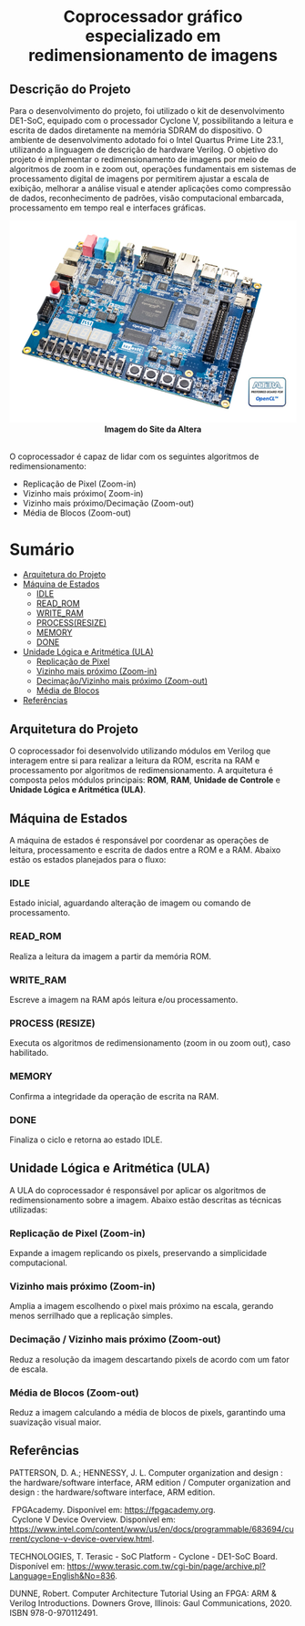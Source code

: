 <h1 align="center">Coprocessador gráfico especializado em redimensionamento de imagens</h1>

<h2>Descrição do Projeto</h2>
<p>
Para o desenvolvimento do projeto, foi utilizado o kit de desenvolvimento DE1-SoC, equipado com o processador Cyclone V, possibilitando a leitura e escrita de dados diretamente na memória SDRAM do dispositivo. O ambiente de desenvolvimento adotado foi o Intel Quartus Prime Lite 23.1, utilizando a linguagem de descrição de hardware Verilog. O objetivo do projeto é implementar o redimensionamento de imagens por meio de algoritmos de zoom in e zoom out, operações fundamentais em sistemas de processamento digital de imagens por permitirem ajustar a escala de exibição, melhorar a análise visual e atender aplicações como compressão de dados, reconhecimento de padrões, visão computacional embarcada, processamento em tempo real e interfaces gráficas.

<div align="center">
    <img src="imagens/placa.jpg"><br>
    <strong>Imagem do Site da Altera</strong><br><br>
</div>

O coprocessador é capaz de lidar com os seguintes algoritmos de redimensionamento: 

* Replicação de Pixel (Zoom-in)
* Vizinho mais próximo( Zoom-in)
* Vizinho mais próximo/Decimação (Zoom-out)
* Média de Blocos (Zoom-out)

Sumário
=================
<!--ts-->   
   * [Arquitetura do Projeto](#arquitetura)
   * [Máquina de Estados](#maquina-de-estados)
      * [IDLE](#idle)
      * [READ_ROM](#read)
      * [WRITE_RAM](#write)
      * [PROCESS(RESIZE)](#resize)
      * [MEMORY](#memory)
      * [DONE](#done)
   * [Unidade Lógica e Aritmética (ULA)](#ula)
      * [Replicação de Pixel](#rep_pixel)
      * [Vizinho mais próximo (Zoom-in)](#nn_zoomin)
      * [Decimação/Vizinho mais próximo (Zoom-out)](#dec)
      * [Média de Blocos](#media)
   * [Referências](#referencias)

<div>
  <h2 id="arquitetura">Arquitetura do Projeto</h2>
  <p>
  O coprocessador foi desenvolvido utilizando módulos em Verilog que interagem entre si para realizar a leitura da ROM, escrita na RAM e processamento por algoritmos de redimensionamento. A arquitetura é composta pelos módulos principais: <strong>ROM</strong>, <strong>RAM</strong>, <strong>Unidade de Controle</strong> e <strong>Unidade Lógica e Aritmética (ULA)</strong>.
  </p>
</div>

<div>
  <h2 id="maquina-de-estados">Máquina de Estados</h2>
  <p>
  A máquina de estados é responsável por coordenar as operações de leitura, processamento e escrita de dados entre a ROM e a RAM. Abaixo estão os estados planejados para o fluxo:
  </p>

  <h3 id="idle">IDLE</h3>
  <p>Estado inicial, aguardando alteração de imagem ou comando de processamento.</p>

  <h3 id="read">READ_ROM</h3>
  <p>Realiza a leitura da imagem a partir da memória ROM.</p>

  <h3 id="write">WRITE_RAM</h3>
  <p>Escreve a imagem na RAM após leitura e/ou processamento.</p>

  <h3 id="resize">PROCESS (RESIZE)</h3>
  <p>Executa os algoritmos de redimensionamento (zoom in ou zoom out), caso habilitado.</p>

  <h3 id="memory">MEMORY</h3>
  <p>Confirma a integridade da operação de escrita na RAM.</p>

  <h3 id="done">DONE</h3>
  <p>Finaliza o ciclo e retorna ao estado IDLE.</p>
</div>

<div>
  <h2 id="ula">Unidade Lógica e Aritmética (ULA)</h2>
  <p>
  A ULA do coprocessador é responsável por aplicar os algoritmos de redimensionamento sobre a imagem.
  Abaixo estão descritas as técnicas utilizadas:
  </p>

  <h3 id="rep_pixel">Replicação de Pixel (Zoom-in)</h3>
  <p>Expande a imagem replicando os pixels, preservando a simplicidade computacional.</p>

  <h3 id="nn_zoomin">Vizinho mais próximo (Zoom-in)</h3>
  <p>Amplia a imagem escolhendo o pixel mais próximo na escala, gerando menos serrilhado que a replicação simples.</p>

  <h3 id="dec">Decimação / Vizinho mais próximo (Zoom-out)</h3>
  <p>Reduz a resolução da imagem descartando pixels de acordo com um fator de escala.</p>

  <h3 id="media">Média de Blocos (Zoom-out)</h3>
  <p>Reduz a imagem calculando a média de blocos de pixels, garantindo uma suavização visual maior.</p>
</div>


</div>

<div>
  <h2 id="referencias">Referências</h2>
  PATTERSON, D. A.; HENNESSY, J. L. Computer organization and design : the hardware/software interface, ARM edition / Computer organization and design : the hardware/software interface, ARM edition.<br>
  
‌  FPGAcademy. Disponível em: <https://fpgacademy.org>.<br>
‌
  Cyclone V Device Overview. Disponível em: <https://www.intel.com/content/www/us/en/docs/programmable/683694/current/cyclone-v-device-overview.html>.<br>

  TECHNOLOGIES, T. Terasic - SoC Platform - Cyclone - DE1-SoC Board. Disponível em: <https://www.terasic.com.tw/cgi-bin/page/archive.pl?Language=English&No=836>.<br>

  DUNNE, Robert. Computer Architecture Tutorial Using an FPGA: ARM & Verilog Introductions. Downers Grove, Illinois: Gaul Communications, 2020. ISBN 978-0-970112491.<br>

</div>
